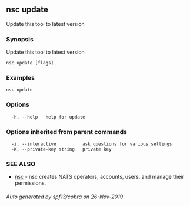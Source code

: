 ## nsc update

Update this tool to latest version

### Synopsis

Update this tool to latest version

```
nsc update [flags]
```

### Examples

```
nsc update
```

### Options

```
  -h, --help   help for update
```

### Options inherited from parent commands

```
  -i, --interactive          ask questions for various settings
  -K, --private-key string   private key
```

### SEE ALSO

* [nsc](nsc.md)	 - nsc creates NATS operators, accounts, users, and manage their permissions.

###### Auto generated by spf13/cobra on 26-Nov-2019
